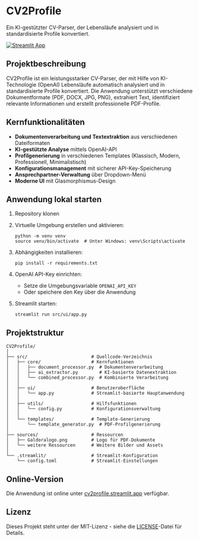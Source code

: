 # CV2Profile

Ein KI-gestützter CV-Parser, der Lebensläufe analysiert und in standardisierte Profile konvertiert.

[![Streamlit App](https://static.streamlit.io/badges/streamlit_badge_black_white.svg)](https://cv2profile.streamlit.app/)

## Projektbeschreibung

CV2Profile ist ein leistungsstarker CV-Parser, der mit Hilfe von KI-Technologie (OpenAI) Lebensläufe automatisch analysiert und in standardisierte Profile konvertiert. Die Anwendung unterstützt verschiedene Dokumentformate (PDF, DOCX, JPG, PNG), extrahiert Text, identifiziert relevante Informationen und erstellt professionelle PDF-Profile.

## Kernfunktionalitäten

- **Dokumentenverarbeitung und Textextraktion** aus verschiedenen Dateiformaten
- **KI-gestützte Analyse** mittels OpenAI-API
- **Profilgenerierung** in verschiedenen Templates (Klassisch, Modern, Professionell, Minimalistisch)
- **Konfigurationsmanagement** mit sicherer API-Key-Speicherung
- **Ansprechpartner-Verwaltung** über Dropdown-Menü
- **Moderne UI** mit Glasmorphismus-Design

## Anwendung lokal starten

1. Repository klonen
2. Virtuelle Umgebung erstellen und aktivieren:
   ```
   python -m venv venv
   source venv/bin/activate  # Unter Windows: venv\Scripts\activate
   ```
3. Abhängigkeiten installieren:
   ```
   pip install -r requirements.txt
   ```
4. OpenAI API-Key einrichten:
   - Setze die Umgebungsvariable `OPENAI_API_KEY`
   - Oder speichere den Key über die Anwendung

5. Streamlit starten:
   ```
   streamlit run src/ui/app.py
   ```

## Projektstruktur

```
CV2Profile/
│
├── src/                        # Quellcode-Verzeichnis
│   ├── core/                   # Kernfunktionen
│   │   ├── document_processor.py  # Dokumentenverarbeitung
│   │   ├── ai_extractor.py        # KI-basierte Datenextraktion
│   │   └── combined_processor.py  # Kombinierte Verarbeitung
│   │
│   ├── ui/                     # Benutzeroberfläche
│   │   └── app.py              # Streamlit-basierte Hauptanwendung
│   │
│   ├── utils/                  # Hilfsfunktionen
│   │   └── config.py           # Konfigurationsverwaltung
│   │
│   └── templates/              # Template-Generierung
│       └── template_generator.py  # PDF-Profilgenerierung
│
├── sources/                    # Ressourcen
│   ├── Galdoralogo.png         # Logo für PDF-Dokumente
│   └── weitere Ressourcen      # Weitere Bilder und Assets
│
└── .streamlit/                 # Streamlit-Konfiguration
    └── config.toml             # Streamlit-Einstellungen
```

## Online-Version

Die Anwendung ist online unter [cv2profile.streamlit.app](https://cv2profile.streamlit.app/) verfügbar.

## Lizenz

Dieses Projekt steht unter der MIT-Lizenz - siehe die [LICENSE](LICENSE)-Datei für Details. 